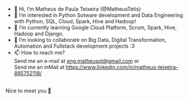 - 👋 Hi, I’m Matheus de Paula Teixeira (@MatheusTetis)
- 👀 I’m interested in Python Sotware development and Data Engineering with Python, SQL, Cloud, Spark, Hive and Hadoop!
- 🌱 I’m currently learning Google Cloud Platform, Scrum, Spark, Hive, Hadoop and Django.
- 💞️ I’m looking to collaborate on Big Data, Digital Transformation, Automation and Fullstack development projects :3
- 📫 How to reach me?<br>
Send me an e-mail at eng.matheuspt@gmail.com or<br>
Send me an inMail at https://www.linkedin.com/in/matheus-teixeira-885752118/<br>
<br>
Nice to meet you 💙

<!---
MatheusTetis/MatheusTetis is a ✨ special ✨ repository because its `README.md` (this file) appears on your GitHub profile.
You can click the Preview link to take a look at your changes.
--->
